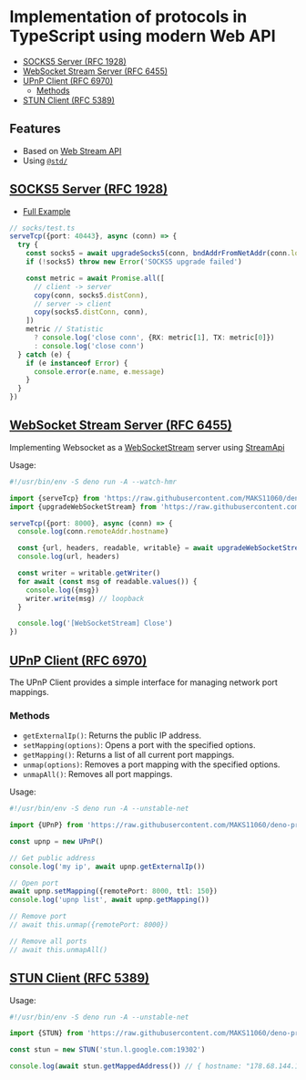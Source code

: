 # Implementation of protocols in TypeScript using modern Web API

- [SOCKS5 Server (RFC 1928)](#socks5-server-rfc-1928)
- [WebSocket Stream Server (RFC 6455)](#websocket-stream-server-rfc-6455)
- [UPnP Client (RFC 6970)](#upnp-client-rfc-6970)
  - [Methods](#methods)
- [STUN Client (RFC 5389)](#stun-client-rfc-5389)

## Features
- Based on [Web Stream API](https://developer.mozilla.org/en-US/docs/Web/API/Streams_API)
- Using [`@std/`](https://jsr.io/@std)


## [SOCKS5 Server (RFC 1928)](https://datatracker.ietf.org/doc/html/rfc1928)

- [Full Example](socks/socks5.test.ts)

```ts
// socks/test.ts
serveTcp({port: 40443}, async (conn) => {
  try {
    const socks5 = await upgradeSocks5(conn, bndAddrFromNetAddr(conn.localAddr))
    if (!socks5) throw new Error('SOCKS5 upgrade failed')

    const metric = await Promise.all([
      // client -> server
      copy(conn, socks5.distConn),
      // server -> client
      copy(socks5.distConn, conn),
    ])
    metric // Statistic
      ? console.log('close conn', {RX: metric[1], TX: metric[0]})
      : console.log('close conn')
  } catch (e) {
    if (e instanceof Error) {
      console.error(e.name, e.message)
    }
  }
})
```

## [WebSocket Stream Server (RFC 6455)](https://datatracker.ietf.org/doc/html/rfc6455)

Implementing Websocket as a [WebSocketStream](https://github.com/ricea/websocketstream-explainer) server using [StreamApi](https://developer.mozilla.org/en-US/docs/Web/API/Streams_API)

Usage:

```ts
#!/usr/bin/env -S deno run -A --watch-hmr

import {serveTcp} from 'https://raw.githubusercontent.com/MAKS11060/deno-protocols/main/utils.ts'
import {upgradeWebSocketStream} from 'https://raw.githubusercontent.com/MAKS11060/deno-protocols/main/websocket/ws.ts'

serveTcp({port: 8000}, async (conn) => {
  console.log(conn.remoteAddr.hostname)

  const {url, headers, readable, writable} = await upgradeWebSocketStream(conn)
  console.log(url, headers)

  const writer = writable.getWriter()
  for await (const msg of readable.values()) {
    console.log({msg})
    writer.write(msg) // loopback
  }

  console.log('[WebSocketStream] Close')
})
```

## [UPnP Client (RFC 6970)](https://datatracker.ietf.org/doc/html/rfc6970)

The UPnP Client provides a simple interface for managing network port mappings.

### Methods
- `getExternalIp()`: Returns the public IP address.
- `setMapping(options)`: Opens a port with the specified options.
- `getMapping()`: Returns a list of all current port mappings.
- `unmap(options)`: Removes a port mapping with the specified options.
- `unmapAll()`: Removes all port mappings.

Usage:

```ts
#!/usr/bin/env -S deno run -A --unstable-net

import {UPnP} from 'https://raw.githubusercontent.com/MAKS11060/deno-protocols/main/upnp/upnp.ts'

const upnp = new UPnP()

// Get public address
console.log('my ip', await upnp.getExternalIp())

// Open port
await upnp.setMapping({remotePort: 8000, ttl: 150})
console.log('upnp list', await upnp.getMapping())

// Remove port
// await this.unmap({remotePort: 8000})

// Remove all ports
// await this.unmapAll()
```

## [STUN Client (RFC 5389)](https://datatracker.ietf.org/doc/html/rfc5389)

Usage:

```ts
#!/usr/bin/env -S deno run -A --unstable-net

import {STUN} from 'https://raw.githubusercontent.com/MAKS11060/deno-protocols/main/stun/stun.ts'

const stun = new STUN('stun.l.google.com:19302')

console.log(await stun.getMappedAddress()) // { hostname: "178.68.144.103", port: 49646, family: "IPv4" }
```
